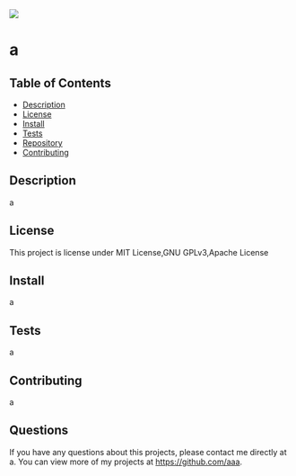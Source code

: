 
<img src='https://img.shields.io/github/license/aaa/a' >

  # a

 
  
  
  
  ## Table of Contents
  * [Description](#description)
  * [License](#license)
  * [Install](#install)
  * [Tests](#run)
  * [Repository](#usingRepo)
  * [Contributing](#contributing)
  
  ## Description
  a

  
  ## License 
  This project is license under MIT License,GNU GPLv3,Apache License

  ## Install
  a
 
  ## Tests
  a

  ## Contributing 
  a

  ## Questions
  If you have any questions about this projects, please contact me directly at a. 
  You can view more of my projects at https://github.com/aaa.
